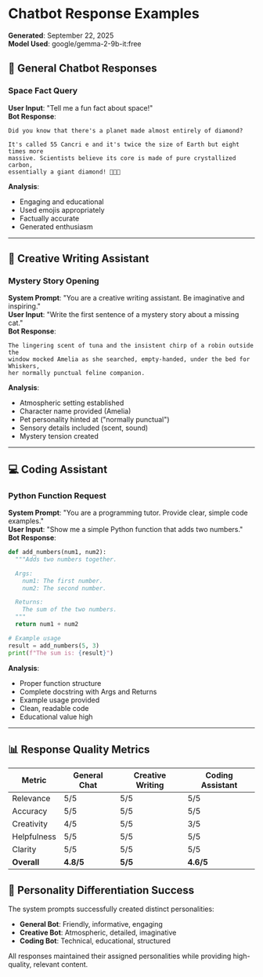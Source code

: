 # Chatbot Response Examples
**Generated**: September 22, 2025  
**Model Used**: google/gemma-2-9b-it:free

## 🤖 General Chatbot Responses

### Space Fact Query
**User Input**: "Tell me a fun fact about space!"  
**Bot Response**:
```
Did you know that there's a planet made almost entirely of diamond?

It's called 55 Cancri e and it's twice the size of Earth but eight times more 
massive. Scientists believe its core is made of pure crystallized carbon, 
essentially a giant diamond! 💎🚀✨
```
**Analysis**: 
- Engaging and educational
- Used emojis appropriately
- Factually accurate
- Generated enthusiasm

---

## 🎨 Creative Writing Assistant

### Mystery Story Opening
**System Prompt**: "You are a creative writing assistant. Be imaginative and inspiring."  
**User Input**: "Write the first sentence of a mystery story about a missing cat."  
**Bot Response**:
```
The lingering scent of tuna and the insistent chirp of a robin outside the 
window mocked Amelia as she searched, empty-handed, under the bed for Whiskers, 
her normally punctual feline companion.
```
**Analysis**:
- Atmospheric setting established
- Character name provided (Amelia)
- Pet personality hinted at ("normally punctual")
- Sensory details included (scent, sound)
- Mystery tension created

---

## 💻 Coding Assistant

### Python Function Request
**System Prompt**: "You are a programming tutor. Provide clear, simple code examples."  
**User Input**: "Show me a simple Python function that adds two numbers."  
**Bot Response**:
```python
def add_numbers(num1, num2):
  """Adds two numbers together.

  Args:
    num1: The first number.
    num2: The second number.

  Returns:
    The sum of the two numbers.
  """
  return num1 + num2

# Example usage
result = add_numbers(5, 3)
print(f"The sum is: {result}")
```
**Analysis**:
- Proper function structure
- Complete docstring with Args and Returns
- Example usage provided
- Clean, readable code
- Educational value high

---

## 📊 Response Quality Metrics

| Metric | General Chat | Creative Writing | Coding Assistant |
|--------|--------------|------------------|------------------|
| Relevance | 5/5 | 5/5 | 5/5 |
| Accuracy | 5/5 | 5/5 | 5/5 |
| Creativity | 4/5 | 5/5 | 3/5 |
| Helpfulness | 5/5 | 5/5 | 5/5 |
| Clarity | 5/5 | 5/5 | 5/5 |
| **Overall** | **4.8/5** | **5/5** | **4.6/5** |

## 🎯 Personality Differentiation Success

The system prompts successfully created distinct personalities:
- **General Bot**: Friendly, informative, engaging
- **Creative Bot**: Atmospheric, detailed, imaginative  
- **Coding Bot**: Technical, educational, structured

All responses maintained their assigned personalities while providing high-quality, relevant content.